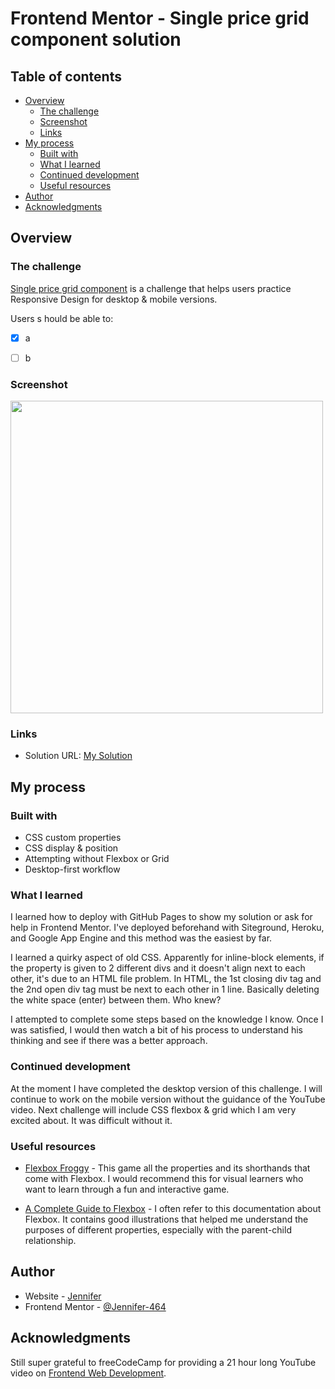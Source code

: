 # Frontend Mentor - Single price grid component solution

## Table of contents

- [Overview](#overview)
  - [The challenge](#the-challenge)
  - [Screenshot](#screenshot)
  - [Links](#links)
- [My process](#my-process)
  - [Built with](#built-with)
  - [What I learned](#what-i-learned)
  - [Continued development](#continued-development)
  - [Useful resources](#useful-resources)
- [Author](#author)
- [Acknowledgments](#acknowledgments)


## Overview

### The challenge

[Single price grid component](https://www.frontendmentor.io/challenges/single-price-grid-component-5ce41129d0ff452fec5abbbc) is a challenge that helps users practice Responsive Design for desktop & mobile versions.

Users s hould be able to:
- [X] a
- [ ] b


### Screenshot

<img src="output.png" width="500px"><br>


### Links

- Solution URL: [My Solution](https://jennifer-464.github.io/front-end-activities/HTML-CSS-JS/Challenges/challenge3-newbie-grid/)



## My process


### Built with

- CSS custom properties
- CSS display & position
- Attempting without Flexbox or Grid
- Desktop-first workflow


### What I learned

I learned how to deploy with GitHub Pages to show my solution or ask for help in Frontend Mentor. I've deployed beforehand with Siteground, Heroku, and Google App Engine and this method was the easiest by far.

I learned a quirky aspect of old CSS. Apparently for inline-block elements, if the property is given to 2 different divs and it doesn't align next to each other, it's due to an HTML file problem. In HTML, the 1st closing div tag and the 2nd open  div tag must be next to each other in 1 line. Basically deleting the white space (enter) between them. Who knew?

I attempted to complete some steps based on the knowledge I know. Once I was satisfied, I would then watch a bit of his process to understand his thinking and see if there was a better approach.


### Continued development

At the moment I have completed the desktop version of this challenge. I will continue to work on the mobile version without the guidance of the YouTube video. Next challenge will include CSS flexbox & grid which I am very excited about. It was difficult without it.


### Useful resources

- [Flexbox Froggy](https://flexboxfroggy.com/) - This game all the properties and its shorthands that come with Flexbox. I would recommend this for visual learners who want to learn through a fun and interactive game.

- [A Complete Guide to Flexbox](https://css-tricks.com/snippets/css/a-guide-to-flexbox/) - I often refer to this documentation about Flexbox. It contains good illustrations that helped me understand the purposes of different properties, especially with the parent-child relationship.


## Author

- Website - [Jennifer](https://jennifer-464.github.io/front-end-activities/HTML-CSS-JS/Challenges/challenge3-newbie-grid/)
- Frontend Mentor - [@Jennifer-464](https://www.frontendmentor.io/profile/Jennifer-464)


## Acknowledgments

Still super grateful to freeCodeCamp for providing a 21 hour long YouTube video on [Frontend Web Development](https://youtu.be/zJSY8tbf_ys).
